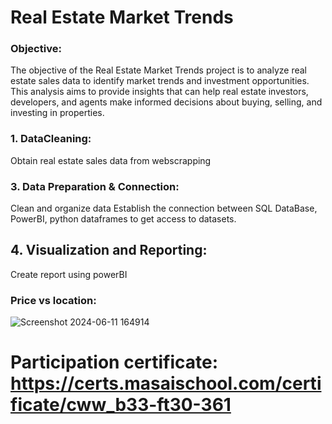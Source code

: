 # Real Estate Market Trends
### **Objective:**

The objective of the Real Estate Market Trends project is to analyze real estate sales data to identify market trends and investment opportunities. This analysis aims to provide insights that can help real estate investors, developers, and agents make informed decisions about buying, selling, and investing in properties.
### 1. DataCleaning:
Obtain real estate sales data from webscrapping

### 3. Data Preparation & Connection:
Clean and organize  data  Establish the connection between SQL DataBase, PowerBI, python dataframes to get access to datasets.

## 4. Visualization and Reporting: 
Create report   using powerBI
### Price vs location:
![Screenshot 2024-06-11 164914](https://github.com/Ruchi361/Real-Estate-Market-Trends/assets/156825223/b8ea2f8a-bc98-4da3-ad20-3dcc36ff64ba)









# Participation certificate: https://certs.masaischool.com/certificate/cww_b33-ft30-361
